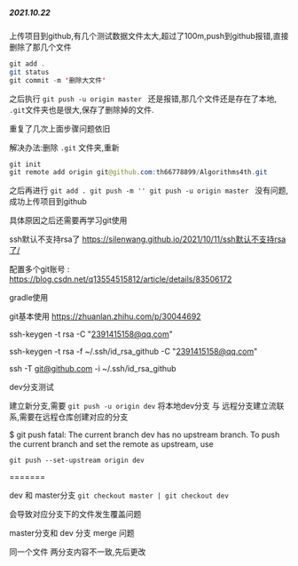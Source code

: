 
##### 2021.10.22 

上传项目到github,有几个测试数据文件太大,超过了100m,push到github报错,直接删除了那几个文件

```JAVA
git add .
git status
git commit -m '删除大文件'
```

之后执行 `git push -u origin master ` 还是报错,那几个文件还是存在了本地, `.git`文件夹也是很大,保存了删除掉的文件.

重复了几次上面步骤问题依旧

解决办法:删除 `.git` 文件夹,重新 

```java
git init
git remote add origin git@github.com:th66778899/Algorithms4th.git
```

之后再进行 `git add . git push -m '' git push -u origin master ` 没有问题,成功上传项目到github

具体原因之后还需要再学习git使用





ssh默认不支持rsa了  https://silenwang.github.io/2021/10/11/ssh默认不支持rsa了/



配置多个git账号 : https://blog.csdn.net/q13554515812/article/details/83506172



gradle使用



git基本使用  https://zhuanlan.zhihu.com/p/30044692



ssh-keygen -t rsa -C "2391415158@qq.com"

ssh-keygen -t rsa -f ~/.ssh/id_rsa_github -C "2391415158@qq.com"



ssh -T git@github.com -i ~/.ssh/id_rsa_github





dev分支测试

建立新分支,需要 `git push -u origin dev` 将本地dev分支 与 远程分支建立流联系,需要在远程仓库创建对应的分支

$ git push
fatal: The current branch dev has no upstream branch.
To push the current branch and set the remote as upstream, use

    git push --set-upstream origin dev

=======



dev 和 master分支 `git checkout master | git checkout dev `

会导致对应分支下的文件发生覆盖问题



master分支和 dev 分支  merge 问题

同一个文件 两分支内容不一致,先后更改
